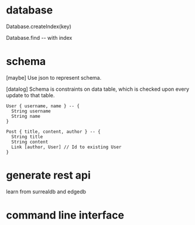 # database

Database.createIndex(key)

Database.find -- with index

# schema

[maybe] Use json to represent schema.

[datalog] Schema is constraints on data table,
which is checked upon every update to that table.

```whereabouts
User { username, name } -- {
  String username
  String name
}

Post { title, content, author } -- {
  String title
  String content
  Link [author, User] // Id to existing User
}
```

# generate rest api

learn from surrealdb and edgedb

# command line interface
